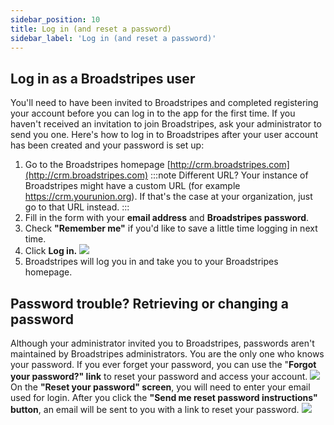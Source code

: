 ```yaml
---
sidebar_position: 10
title: Log in (and reset a password)
sidebar_label: 'Log in (and reset a password)'
---
```


## Log in as a Broadstripes user
You'll need to have been invited to Broadstripes and completed registering your account before you can log in to the app for the first time. If you haven't received an invitation to join Broadstripes, ask your administrator to send you one.
Here's how to log in to Broadstripes after your user account has been created and your password is set up:
1. Go to the Broadstripes homepage [http://crm.broadstripes.com](http://crm.broadstripes.com)
:::note Different URL?
Your instance of Broadstripes might have a custom URL (for example https://crm.yourunion.org). If that's the case at your organization, just go to that URL instead.
:::
2. Fill in the form with your **email address** and **Broadstripes password**.
3. Check **"Remember me"** if you'd like to save a little time logging in next time.
4. Click **Log in.**
    ![](/img/getting-started/broadstripes-login-screen-2.png)
5. Broadstripes will log you in and take you to your Broadstripes homepage.
## Password trouble? Retrieving or changing a password
Although your administrator invited you to Broadstripes, passwords aren't maintained by Broadstripes administrators. You are the only one who knows your password.
If you ever forget your password, you can use the "**Forgot your password?" link** to reset your password and access your account.
![](/img/getting-started/broadstripes-login-screen-forgotpass.png)
On the **"Reset your password" screen**, you will need to enter your email used for login. After you click the **"Send me reset password instructions" button**, an email will be sent to you with a link to reset your password.
![](/img/getting-started/broadstripes-reset-screen.png)